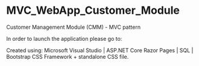 # MVC_WebApp_Customer_Module
Customer Management Module (CMM) - MVC pattern

In order to launch the application please go to:



Created using:
Microsoft Visual Studio | ASP.NET Core
Razor Pages | SQL | Bootstrap CSS Framework + standalone CSS file.
